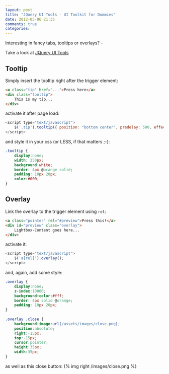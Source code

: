 ```yaml
---
layout: post
title: "JQuery UI Tools - UI Toolkit for Dummies"
date: 2012-05-06 21:35
comments: true
categories: 
---
```

Interesting in fancy tabs, tooltips or overlays? -

Take a look at [JQuery UI Tools](http://jquerytools.org/) 

<!-- more -->

Tooltip
-------

Simply insert the tooltip right after the trigger element:
``` html
<a class="tip" href="...">Press here</a>
<div class="tooltip">
	This is my tip...
</div>
```
activate it after page load:
``` javascript
<script type="text/javascript">
	$('.tip').tooltip({ position: "bottom center", predelay: 500, effect: 'fade', fadeInSpeed:1000 });
</script>
```
and style it in your css (or LESS, if that matters ;-):
``` css
.tooltip {
    display:none;
    width: 250px;
    background:white;
    border: 4px @orange solid;
    padding: 10px 20px;
    color:#000;
}
```

Overlay
-------

Link the overlay to the trigger element using ```rel```:
``` html
<a class="pointer" rel="#preview">Press this!</a>
<div id="preview" class="overlay">
	Lightbox-Content goes here...
</div>
```
activate it:
``` javascript
<script type="text/javascript">
	$('a[rel]').overlay();
</script>
```
and, again, add some style:
``` css
.overlay {
    display:none;
    z-index:10000;
    background-color:#fff;
    border: 4px solid @orange;
    padding: 10px 20px;
}
 
.overlay .close {
    background-image:url(/assets/images/close.png);
    position:absolute;
    right:-15px;
    top:-15px;
    cursor:pointer;
    height:35px;
    width:35px;
}
```
as well as this close button:
{% img right /images/close.png %}